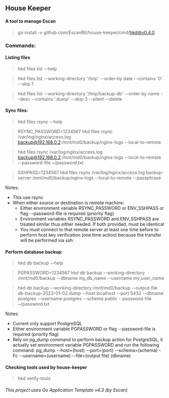 ## House Keeper
#### A tool to manage Escan
> go install -v github.com/EscanBE/house-keeper/cmd/hkd@v0.4.0

### Commands:

#### Listing files
> hkd files list --help

> hkd files list --working-directory '/tmp' --order-by date --contains '0' --skip 1

> hkd files list --working-directory '/tmp/backup-db' --order-by name --desc --contains '.dump' --skip 3 --silent --delete

#### Sync files:
> hkd files rsync --help

> RSYNC_PASSWORD=1234567 hkd files rsync /var/log/nginx/access.log backup@192.168.0.2:/mnt/md0/backup/nginx-logs --local-to-remote

> hkd files rsync /var/log/nginx/access.log backup@192.168.0.2:/mnt/md0/backup/nginx-logs --local-to-remote --password-file ~/password.txt

> SSHPASS=1234567 hkd files rsync /var/log/nginx/access.log backup-server:/mnt/md0/backup/nginx-logs --local-to-remote --passphrase

Notes:
- This use rsync
- When either source or destination is remote machine:
  - Either environment variable RSYNC_PASSWORD or ENV_SSHPASS or flag --password-file is required (priority flag)
  - Environment variables RSYNC_PASSWORD and ENV_SSHPASS are treated similar thus either needed. If both provided, must be identical
  - You must connect to that remote server at least one time before to perform host key verification (one time action) because the transfer will be performed via ssh.

#### Perform database backup:
> hkd db backup --help

> PGPASSWORD=1234567 hkd db backup --working-directory /mnt/md0/backup --dbname my_db_name --username my_user_name

> hkd db backup --working-directory /mnt/md0/backup --output-file db-backup-2023-01-02.dump --host localhost --port 5432 --dbname postgres --username postgres --schema public --password-file ~/password.txt

Notes:
- Current only support PostgreSQL
- Either environment variable PGPASSWORD or flag --password-file is required (priority flag)
- Rely on pg_dump command to perform backup action for PostgreSQL, it actually set environment variable PGPASSWORD and run the following command: pg_dump --host=(host) --port=(port) --schema=(schema) -Fc --username=(username) --file=(output file) (dbname)

#### Checking tools used by house-keeper
> hkd verify-tools

###### This project uses Go Application Template v4.3 (by Escan)